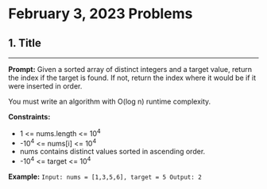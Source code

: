 # February 3, 2023 Problems

## 1. Title

---
**Prompt:** Given a sorted array of distinct integers and a target value, return the index if the target is found. If not, return the index where it would be if it were inserted in order.

You must write an algorithm with O(log n) runtime complexity.

**Constraints:**
- 1 <= nums.length <= 10<sup>4</sup>
- -10<sup>4</sup> <= nums[i] <= 10<sup>4</sup>
- nums contains distinct values sorted in ascending order. 
- -10<sup>4</sup> <= target <= 10<sup>4</sup>

**Example:**
`Input: nums = [1,3,5,6], target = 5
Output: 2`